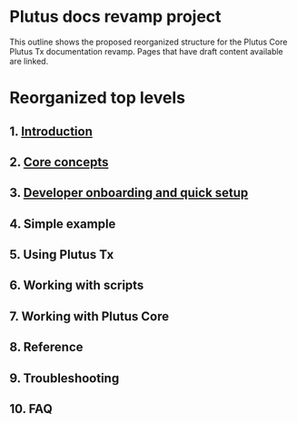 # Plutus docs revamp project

This outline shows the proposed reorganized structure for the Plutus Core Plutus Tx documentation revamp. Pages that have draft content available are linked. 

# Reorganized top levels

## 1. [Introduction](introduction.md)
## 2. [Core concepts](core-concepts.md)
## 3. [Developer onboarding and quick setup](dev-onboarding-quick-setup.md)
## 4. Simple example
## 5. Using Plutus Tx
## 6. Working with scripts
## 7. Working with Plutus Core
## 8. Reference
## 9. Troubleshooting
## 10. FAQ
